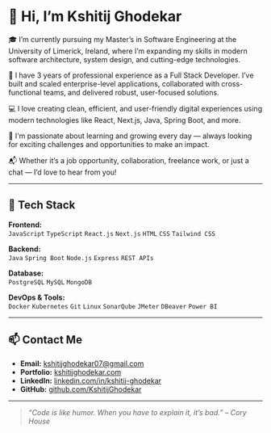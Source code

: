 # 👋 Hi, I’m Kshitij Ghodekar

🎓 I’m currently pursuing my Master’s in Software Engineering at the University of Limerick, Ireland, where I’m expanding my skills in modern software architecture, system design, and cutting-edge technologies.

💼 I have 3 years of professional experience as a Full Stack Developer. I’ve built and scaled enterprise-level applications, collaborated with cross-functional teams, and delivered robust, user-focused solutions.

💻 I love creating clean, efficient, and user-friendly digital experiences using modern technologies like React, Next.js, Java, Spring Boot, and more.

🌱 I'm passionate about learning and growing every day — always looking for exciting challenges and opportunities to make an impact.

📬 Whether it’s a job opportunity, collaboration, freelance work, or just a chat — I’d love to hear from you!

---

## 🚀 Tech Stack

**Frontend:**  
`JavaScript` `TypeScript` `React.js` `Next.js` `HTML` `CSS` `Tailwind CSS`  

**Backend:**  
`Java` `Spring Boot` `Node.js` `Express` `REST APIs`  

**Database:**  
`PostgreSQL` `MySQL` `MongoDB`  

**DevOps & Tools:**  
`Docker` `Kubernetes` `Git` `Linux` `SonarQube` `JMeter` `DBeaver` `Power BI`

---

## 📫 Contact Me

- **Email:** [kshitijghodekar07@gmail.com](mailto:kshitijghodekar07@gmail.com)
- **Portfolio:** [kshitijghodekar.com](https://kshitijghodekar.com)
- **LinkedIn:** [linkedin.com/in/kshitij-ghodekar](https://www.linkedin.com/in/kshitij-ghodekar/)
- **GitHub:** [github.com/KshitijGhodekar](https://github.com/KshitijGhodekar)

---

> *“Code is like humor. When you have to explain it, it’s bad.” – Cory House*
